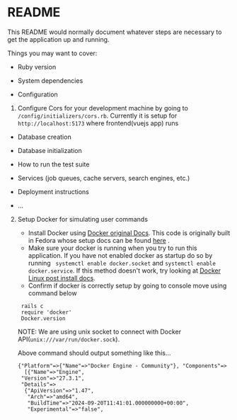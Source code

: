 # README

This README would normally document whatever steps are necessary to get the
application up and running.

Things you may want to cover:

* Ruby version

* System dependencies

* Configuration
1. Configure Cors for your development machine by going to `/config/initializers/cors.rb`. Currently it is setup for `http://localhost:5173` where frontend(vuejs app) runs

* Database creation

* Database initialization

* How to run the test suite

* Services (job queues, cache servers, search engines, etc.)

* Deployment instructions

* ...
2. Setup Docker for simulating user commands
   - Install Docker using [Docker original Docs](https://docs.docker.com/desktop/setup/install/linux/). This code is originally built in Fedora whose setup docs can be found [here](https://docs.docker.com/desktop/setup/install/linux/fedora/) . 
   - Make sure your docker is running when you try to run this application. If you have not enabled docker as startup do so by running ` systemctl enable docker.socket` and `systemctl enable docker.service`. If this method doesn't work, try looking at [Docker Linux post install docs](https://docs.docker.com/engine/install/linux-postinstall/). 
   - Confirm if docker is correctly setup by going to console move using command below 
   ```
    rails c
    require 'docker'
    Docker.version 
   ```
   NOTE: We are using unix socket to connect with Docker API(`unix:///var/run/docker.sock`).

   Above command should output something like this...
   ```
   {"Platform"=>{"Name"=>"Docker Engine - Community"}, "Components"=>
     [{"Name"=>"Engine",
    "Version"=>"27.3.1",
    "Details"=>
     {"ApiVersion"=>"1.47",
      "Arch"=>"amd64",
      "BuildTime"=>"2024-09-20T11:41:01.000000000+00:00",
      "Experimental"=>"false",
   ```
    

